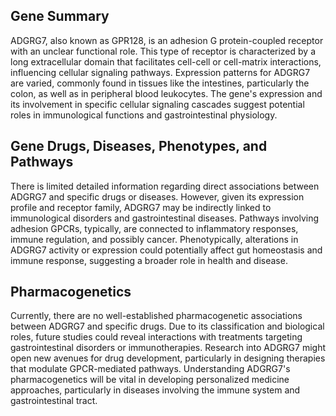 ## Gene Summary
ADGRG7, also known as GPR128, is an adhesion G protein-coupled receptor with an unclear functional role. This type of receptor is characterized by a long extracellular domain that facilitates cell-cell or cell-matrix interactions, influencing cellular signaling pathways. Expression patterns for ADGRG7 are varied, commonly found in tissues like the intestines, particularly the colon, as well as in peripheral blood leukocytes. The gene's expression and its involvement in specific cellular signaling cascades suggest potential roles in immunological functions and gastrointestinal physiology.

## Gene Drugs, Diseases, Phenotypes, and Pathways
There is limited detailed information regarding direct associations between ADGRG7 and specific drugs or diseases. However, given its expression profile and receptor family, ADGRG7 may be indirectly linked to immunological disorders and gastrointestinal diseases. Pathways involving adhesion GPCRs, typically, are connected to inflammatory responses, immune regulation, and possibly cancer. Phenotypically, alterations in ADGRG7 activity or expression could potentially affect gut homeostasis and immune response, suggesting a broader role in health and disease.

## Pharmacogenetics
Currently, there are no well-established pharmacogenetic associations between ADGRG7 and specific drugs. Due to its classification and biological roles, future studies could reveal interactions with treatments targeting gastrointestinal disorders or immunotherapies. Research into ADGRG7 might open new avenues for drug development, particularly in designing therapies that modulate GPCR-mediated pathways. Understanding ADGRG7's pharmacogenetics will be vital in developing personalized medicine approaches, particularly in diseases involving the immune system and gastrointestinal tract.